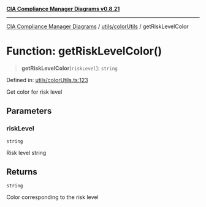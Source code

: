 [**CIA Compliance Manager Diagrams v0.8.21**](../../../README.md)

***

[CIA Compliance Manager Diagrams](../../../modules.md) / [utils/colorUtils](../README.md) / getRiskLevelColor

# Function: getRiskLevelColor()

> **getRiskLevelColor**(`riskLevel`): `string`

Defined in: [utils/colorUtils.ts:123](https://github.com/Hack23/cia-compliance-manager/blob/689e67e40bb6afe811128d672a0d7dd5fcbdaea5/src/utils/colorUtils.ts#L123)

Get color for risk level

## Parameters

### riskLevel

`string`

Risk level string

## Returns

`string`

Color corresponding to the risk level
